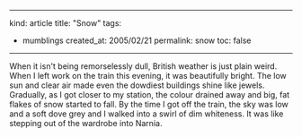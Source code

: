-----
kind: article
title: "Snow"
tags:
- mumblings
created_at: 2005/02/21
permalink: snow
toc: false
-----

<p>When it isn't being remorselessly dull, British weather is just plain weird. When I left work on the train this evening, it was beautifully bright. The low sun and clear air made even the dowdiest buildings shine like jewels. Gradually, as I got closer to my station, the colour drained away and big, fat flakes of snow started to fall. By the time I got off the train, the sky was low and a soft dove grey and I walked into a swirl of dim whiteness. It was like stepping out of the wardrobe into Narnia.</p>



